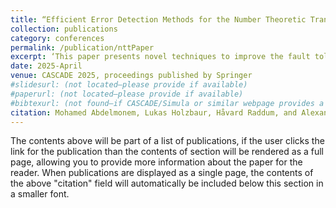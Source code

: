 ```yaml
---
title: “Efficient Error Detection Methods for the Number Theoretic Transforms in Lattice‑Based Algorithms”
collection: publications
category: conferences
permalink: /publication/nttPaper
excerpt: ‘This paper presents novel techniques to improve the fault tolerance of Number Theoretic Transforms used in prominent post‑quantum cryptographic schemes such as Kyber, Dilithium, and Falcon.’ 
date: 2025-April
venue: CASCADE 2025, proceedings published by Springer 
#slidesurl: (not located—please provide if available)
#paperurl: (not located—please provide if available)
#bibtexurl: (not found—if CASCADE/Simula or similar webpage provides a BibTeX entry, you could link it)
citation: Mohamed Abdelmonem, Lukas Holzbaur, Håvard Raddum, and Alexander Zeh. “Efficient Error Detection Methods for the Number Theoretic Transforms in Lattice‑Based Algorithms.” CASCADE 2025 (Conference Proceedings), Springer, 2025.
---
```

The contents above will be part of a list of publications, if the user clicks the link for the publication than the contents of section will be rendered as a full page, allowing you to provide more information about the paper for the reader. When publications are displayed as a single page, the contents of the above "citation" field will automatically be included below this section in a smaller font.
